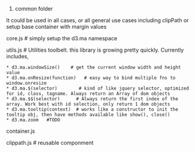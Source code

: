 

1.  common folder

It could be used in all cases, or all general use cases including clipPath or setup base container with margin values

core.js   # simply setup the d3.ma namespace

utils.js   # Utilities toolbelt. this library is growing pretty quickly. Currently includes,

	* d3.ma.windowSize()    # get the current window width and height value
	* d3.ma.onResize(function)   # easy way to bind multiple fns to window.onresize
	* d3.ma.$(selector)        # kind of like jquery selector, optimized for id, class, tagname. Always return an Array of dom objects
	* d3.ma.$$(selector)      # Always return the first index of the array. Work best with id selection, only return 1 dom objects
	* d3.ma.tooltip(context)  # works like a constructor to init the tooltip obj, then have methods available like show(), close()
	* d3.ma.zoom   #TODO

container.js

clippath.js   # reusable componment


